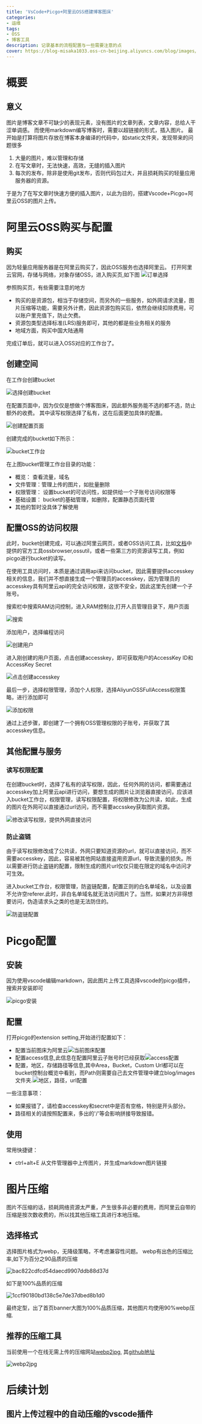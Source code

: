 ```yaml
---
title: 'VsCode+Picgo+阿里云OSS搭建博客图床'
categories:
- 运维
tags: 
- OSS
- 博客工具
description: 记录基本的流程配置与一些需要注意的点
cover: https://blog-misaka1033.oss-cn-beijing.aliyuncs.com/blog/images/1599308368179.webp
---
```

# 概要
## 意义
图片是博客文章不可缺少的表现元素，没有图片的文章列表，文章内容，总给人干涩单调感。
而使用markdown编写博客时，需要以超链接的形式，插入图片。
最开始是打算将图片存放在博客本身编译的代码中，如static文件夹，发现带来的问题很多
1. 大量的图片，难以管理和存储
2. 在写文章时，无法快速，高效，无缝的插入图片
3. 每次的发布，除非是使用git发布，否则代码包过大，并且损耗购买的轻量应用服务器的资源。

于是为了在写文章时快速方便的插入图片，以此为目的，搭建Vscode+Picgo+阿里云OSS的图片上传。

# 阿里云OSS购买与配置
## 购买
因为轻量应用服务器是在阿里云购买了，因此OSS服务也选择阿里云。
打开阿里云官网，存储与网络，对象存储OSS，进入购买页,如下图
![订单选择](https://blog-misaka1033.oss-cn-beijing.aliyuncs.com/blog/images/微信截图_20200905234810.webp)

参照购买页，有些需要注意的地方
* 购买的是资源包，相当于存储空间，而另外的一些服务，如外网请求流量，图片压缩等功能，需要另外计费，因此资源包购买后，依然会继续扣除费用，可以账户里充值下，防止欠费。
* 资源包类型选择标准(LRS)服务即可，其他的都是些业务相关的服务
* 地域方面，购买中国大陆通用

完成订单后，就可以进入OSS对应的工作台了。
## 创建空间
在工作台创建bucket

![选择创建bucket](https://blog-misaka1033.oss-cn-beijing.aliyuncs.com/blog/images/微信截图_20200906100713.webp) 

在配置页面中，因为仅仅是想做个博客图床，因此额外服务能不选的都不选，防止额外的收费。
其中读写权限选择了私有，这在后面更加具体的配置。

![创建配置页面](https://blog-misaka1033.oss-cn-beijing.aliyuncs.com/blog/images/微信截图_20200906100823.webp)

创建完成的bucket如下所示：

![bucket工作台](https://blog-misaka1033.oss-cn-beijing.aliyuncs.com/blog/images/微信截图_20200906103014.webp)

在上图bucket管理工作台目录的功能：
* 概览： 查看流量，域名
* 文件管理：管理上传的图片，如批量删除
* 权限管理： 设置bucket的可访问性，如提供给一个子账号访问权限等
* 基础设置： bucket的基础管理，如删除，配置静态页面托管
* 其他的暂时没具体了解使用

## 配置OSS的访问权限
此时，bucket创建完成，可以通过阿里云网页，或者OSS访问工具，比如[文档](https://help.aliyun.com/document_detail/44075.html?spm=a2c4g.11186623.2.29.709b3470qM2uUf#concept-owg-knn-vdb)中提供的官方工具ossbrowser,ossutil，或者一些第三方的资源读写工具，例如picgo进行bucket的读写。

在使用工具访问时，本质是通过调用api来访问bucket，因此需要提供accesskey相关的信息，我们并不想直接生成一个管理员的accesskey，因为管理员的accesskey具有阿里云api的完全访问权限，这很不安全，因此这里先创建一个子账号。

搜索栏中搜索RAM访问控制，进入RAM控制台,打开人员管理目录下，用户页面

![搜索](https://blog-misaka1033.oss-cn-beijing.aliyuncs.com/blog/images/微信截图_20200906104527.webp)

添加用户，选择编程访问

![创建用户](https://blog-misaka1033.oss-cn-beijing.aliyuncs.com/blog/images/微信截图_20200906110137.webp)

进入刚创建的用户页面，点击创建accesskey，即可获取用户的AccessKey ID和AccessKey Secret

![点击创建accesskey](https://blog-misaka1033.oss-cn-beijing.aliyuncs.com/blog/images/微信图片_20200906110507.webp)

最后一步，选择权限管理，添加个人权限，选择AliyunOSSFullAccess权限策略，进行添加即可

![添加权限](https://blog-misaka1033.oss-cn-beijing.aliyuncs.com/blog/images/微信截图_20200906111004.webp)

通过上述步骤，即创建了一个拥有OSS管理权限的子账号，并获取了其accesskey信息。

## 其他配置与服务
### 读写权限配置
在创建bucket时，选择了私有的读写权限，因此，任何外网的访问，都需要通过accesskey加上阿里云api进行访问，要想生成的图片让浏览器直接访问，应该进入bucket工作台，权限管理，读写权限配置，将权限修改为公共读，如此，生成的图片在外网可以直接通过url访问，而不需要accsskey获取图片资源。

![修改读写权限，提供外网直接访问](https://blog-misaka1033.oss-cn-beijing.aliyuncs.com/blog/images/微信截图_20200906111739.webp)

### 防止盗链
由于读写权限修改成了公共读，外网只要知道资源的url，就可以直接访问，而不需要accesskey，因此，容易被其他网站直接盗用资源url，导致流量的损失。所以需要进行防止盗链的配置，限制生成的图片url仅仅只能在限定的域名中访问才可生效。

进入bucket工作台，权限管理，防盗链配置，配置正则的白名单域名，以及设置不允许空referer.此时，非白名单域名就无法访问图片了。当然，如果对方非得想要访问，伪造请求头之类的也是无法防住的。

![防盗链配置](https://blog-misaka1033.oss-cn-beijing.aliyuncs.com/blog/images/微信截图_20200906112227.webp)

# Picgo配置
## 安装
因为使用vscode编辑markdown，因此图片上传工具选择vscode的picgo插件，搜索并安装即可

![picgo安装](https://blog-misaka1033.oss-cn-beijing.aliyuncs.com/blog/images/6c6f14941ab0b9496ffc186984816aa.webp)

## 配置
打开picgo的extension setting,开始进行配置如下：
* 配置当前图床为阿里云![当前图床配置](https://blog-misaka1033.oss-cn-beijing.aliyuncs.com/blog/images/1c8f8bcbfe34e081e68b256daefa5ff.webp)
* 配置access信息,此信息在配置阿里云子账号时已经获取![access配置](https://blog-misaka1033.oss-cn-beijing.aliyuncs.com/blog/images/a93f656c8a9d1a8db47867d4cbd5976.webp)
* 配置，地区，存储路径等信息,其中Area，Bucket，Custom Url都可以在bucket控制台概览中看到，而Path则需要自己去文件管理中建立blog/images文件夹.![地区，路径，url配置](https://blog-misaka1033.oss-cn-beijing.aliyuncs.com/blog/images/f1e975200e1d731f159953b5b6a54d0.webp)

一些注意事项：
* 如果报错了，请检查accesskey和secret中是否有空格，特别是开头部分。
* 路径相关的请按照配置来，多出的'/'等会影响拼接导致报错。

## 使用
常用快捷键：
* ctrl+alt+E 从文件管理器中上传图片，并生成markdown图片链接

# 图片压缩
图片不压缩的话，损耗网络资源太严重，产生很多非必要的费用，而阿里云自带的压缩是按次数收费的，所以找其他压缩工具进行本地压缩。
## 选择格式
选择图片格式为webp，无降级策略，不考虑兼容性问题。
webp有出色的压缩比率,如下为百分之90品质的压缩

![bac822cdfcd54daecd9907ddb88d37d](https://blog-misaka1033.oss-cn-beijing.aliyuncs.com/blog/images/bac822cdfcd54daecd9907ddb88d37d.webp)

如下是100%品质的压缩

![1ccf90180bd138c5e7de37dbed8b1d0](https://blog-misaka1033.oss-cn-beijing.aliyuncs.com/blog/images/1ccf90180bd138c5e7de37dbed8b1d0.webp)

最终定型，出了首页banner大图为100%品质压缩，其他图片均使用90%webp压缩.

## 推荐的压缩工具
当前使用一个在线无需上传的压缩网站[webp2jpg](https://renzhezhilu.gitee.io/webp2jpg-online/), 其[github地址](https://github.com/renzhezhilu/webp2jpg-online)

![webp2jpg](https://blog-misaka1033.oss-cn-beijing.aliyuncs.com/blog/images/8cfeb3122ddc53dafb3129092b3bfaf.webp)

# 后续计划
## 图片上传过程中的自动压缩的vscode插件